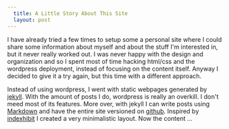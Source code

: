 ```yaml
---
  title: A Little Story About This Site
  layout: post
---
```


I have already tried a few times to setup some a personal site where I could
share some information about myself and about the stuff I'm interested in, but
it never really worked out. I was never happy with the design and organization
and so I spent most of time hacking html/css and the wordpress deployment,
instead of focusing on the content itself. Anyway I decided to give it a try
again, but this time with a different approach.

Instead of using wordpress, I went with static webpages generated by
[jekyll][].  With the amount of posts I do, wordpress is really an overkill. I
don't meed most of its features. More over, with jekyll I can write posts using
[Markdown][] and have the entire site versioned on
[github][github-fikovnik.org]. Inspired by [indexhibit][] I created a very
minimalistic layout. Now the content ...

[jekyll]: https://github.com/mojombo/jekyll
[Markdown]: http://daringfireball.net/projects/markdown/
[github-fikovnik.org]: https://github.com/fikovnik/fikovnik.net
[indexhibit]: http://www.indexhibit.org/
